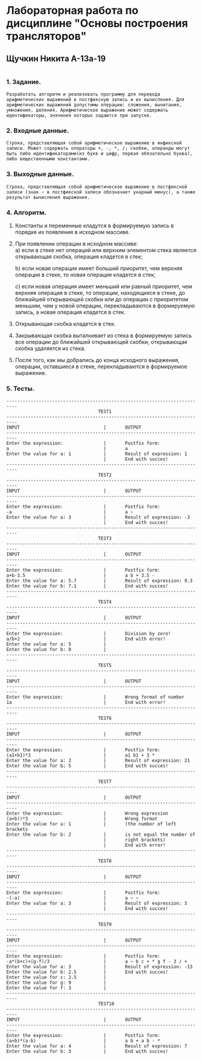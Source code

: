 # Лабораторная работа по дисциплине "Основы построения трансляторов"
## Щучкин Никита А-13а-19
#

### **1.	Задание.**  
    Разработать алгоритм и реализовать программу для перевода арифметических выражений в постфиксную запись и их вычисления. Для арифметических выражений допустимы операции: сложения, вычитания, умножения, деления. Арифметическое выражение может содержать идентификаторы, значения которых задаются при запуске.  

### **2.	Входные данные.**  
    Строка, представляющая собой арифметическое выражение в инфиксной записи. Может содержать операторы +, -, *, /; скобки, операнды могут  быть либо идентификаторами(из букв и цифр, первая обязательно буква),  либо вещественными константами.

### **3.	Выходные данные.**  
    Строка, представляющая собой арифметическое выражение в постфиксной записи (знак ~ в постфиксной записи обозначает унарный минус), а также результат вычисления выражения.

### **4.	Алгоритм.**  

1. Константы и переменные кладутся в формируемую запись в порядке их появления в исходном массиве. 
2. При появлении операции в исходном массиве:  
	a) если в стеке нет операций или верхним элементом стека является 	
    открывающая скобка, операция кладется в стек;  	

	b) если новая операция имеет больший приоритет, чем верхняя операция в стеке, то новая операция кладется в стек;  	

	c) если новая операция имеет меньший или равный приоритет, чем верхняя операция в стеке, то операции, находящиеся в стеке, до ближайшей открывающей скобки или до операции с приоритетом меньшим, чем у новой операции, перекладываются в формируемую запись, а новая операция кладется в стек.  
3. Открывающая скобка кладется в стек. 
4. Закрывающая скобка выталкивает из стека в формируемую запись все операции до ближайшей открывающей скобки, открывающая скобка удаляется из стека. 
5. После того, как мы добрались до конца исходного выражения, операции, оставшиеся в стеке, перекладываются в формируемое выражение.


### **5.	Тесты.**  

~~~  
--------------------------------------------------------------------------
                                  TEST1
--------------------------------------------------------------------------
INPUT                               |       OUTPUT  
--------------------------------------------------------------------------
Enter the expression:               |       Postfix form:
a                                   |       a
Enter the value for a: 1            |       Result of expression: 1  
                                    |       End with succes!  
--------------------------------------------------------------------------
                                  TEST2
--------------------------------------------------------------------------
INPUT                               |       OUTPUT  
--------------------------------------------------------------------------
Enter the expression:               |       Postfix form:
-a                                  |       a ~
Enter the value for a: 3            |       Result of expression: -3  
                                    |       End with succes!  
--------------------------------------------------------------------------
                                  TEST3
--------------------------------------------------------------------------
INPUT                               |       OUTPUT  
--------------------------------------------------------------------------
Enter the expression:               |       Postfix form:
a+b-3.5                             |       a b + 3.5 -
Enter the value for a: 5.7          |       Result of expression: 9.3  
Enter the value for b: 7.1          |       End with succes!  
--------------------------------------------------------------------------
                                  TEST4
--------------------------------------------------------------------------
INPUT                               |       OUTPUT  
--------------------------------------------------------------------------
Enter the expression:               |       Division by zero!
a/b+2                               |       End with error!
Enter the value for a: 5            |       
Enter the value for b: 0            |         
--------------------------------------------------------------------------
                                  TEST5
--------------------------------------------------------------------------
INPUT                               |       OUTPUT  
--------------------------------------------------------------------------
Enter the expression:               |       Wrong format of number
1a                                  |       End with error!
--------------------------------------------------------------------------
                                  TEST6
--------------------------------------------------------------------------
INPUT                               |       OUTPUT  
--------------------------------------------------------------------------
Enter the expression:               |       Postfix form:
(a1+b1)*3                           |       a1 b1 + 3 *
Enter the value for a: 2            |       Result of expression: 21
Enter the value for b: 5            |       End with succes!
--------------------------------------------------------------------------
                                  TEST7
--------------------------------------------------------------------------
INPUT                               |       OUTPUT  
--------------------------------------------------------------------------
Enter the expression:               |       Wrong expression
(a+b))*3                            |       Wrong format  
Enter the value for a: 1            |       (the number of left brackets  
Enter the value for b: 2            |       is not equal the number of  
                                    |       right brackets)
                                    |       End with error!
--------------------------------------------------------------------------
                                  TEST8
--------------------------------------------------------------------------
INPUT                               |       OUTPUT  
--------------------------------------------------------------------------
Enter the expression:               |       Postfix form:
-(-a)                               |       a ~ ~
Enter the value for a: 3            |       Result of expression: 3
                                    |       End with succes!
--------------------------------------------------------------------------
                                  TEST9
--------------------------------------------------------------------------
INPUT                               |       OUTPUT  
--------------------------------------------------------------------------
Enter the expression:               |       Postfix form:
-a*(b+c)+(g-f)/3                    |       a ~ b c + * g f - 3 / +
Enter the value for a: 3            |       Result of expression: -13
Enter the value for b: 2.5          |       End with succes!  
Enter the value for c: 2.5          |
Enter the value for g: 9            |
Enter the value for f: 3            |
--------------------------------------------------------------------------
                                  TEST10
--------------------------------------------------------------------------
INPUT                               |       OUTPUT  
--------------------------------------------------------------------------
Enter the expression:               |       Postfix form:
(a+b)*(a-b)                         |       a b + a b - *
Enter the value for a: 4            |       Result of expression: 7
Enter the value for b: 3            |       End with succes!
~~~ 
